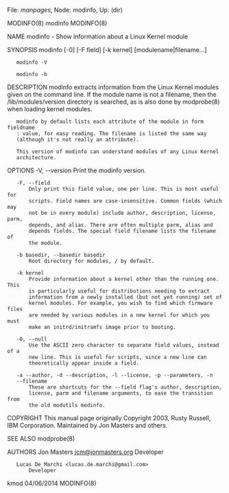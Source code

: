 File: *manpages*,  Node: modinfo,  Up: (dir)

MODINFO(8)                          modinfo                         MODINFO(8)



NAME
       modinfo - Show information about a Linux Kernel module

SYNOPSIS
       modinfo [-0] [-F field] [-k kernel] [modulename|filename...]

       modinfo -V

       modinfo -h

DESCRIPTION
       modinfo extracts information from the Linux Kernel modules given on the
       command line. If the module name is not a filename, then the
       /lib/modules/version directory is searched, as is also done by
       modprobe(8) when loading kernel modules.

       modinfo by default lists each attribute of the module in form fieldname
       : value, for easy reading. The filename is listed the same way
       (although it's not really an attribute).

       This version of modinfo can understand modules of any Linux Kernel
       architecture.

OPTIONS
       -V, --version
           Print the modinfo version.

       -F, --field
           Only print this field value, one per line. This is most useful for
           scripts. Field names are case-insensitive. Common fields (which may
           not be in every module) include author, description, license, parm,
           depends, and alias. There are often multiple parm, alias and
           depends fields. The special field filename lists the filename of
           the module.

       -b basedir, --basedir basedir
           Root directory for modules, / by default.

       -k kernel
           Provide information about a kernel other than the running one. This
           is particularly useful for distributions needing to extract
           information from a newly installed (but not yet running) set of
           kernel modules. For example, you wish to find which firmware files
           are needed by various modules in a new kernel for which you must
           make an initrd/initramfs image prior to booting.

       -0, --null
           Use the ASCII zero character to separate field values, instead of a
           new line. This is useful for scripts, since a new line can
           theoretically appear inside a field.

       -a --author, -d --description, -l --license, -p --parameters, -n
       --filename
           These are shortcuts for the --field flag's author, description,
           license, parm and filename arguments, to ease the transition from
           the old modutils modinfo.

COPYRIGHT
       This manual page originally Copyright 2003, Rusty Russell, IBM
       Corporation. Maintained by Jon Masters and others.

SEE ALSO
       modprobe(8)

AUTHORS
       Jon Masters <jcm@jonmasters.org>
           Developer

       Lucas De Marchi <lucas.de.marchi@gmail.com>
           Developer



kmod                              04/06/2014                        MODINFO(8)
